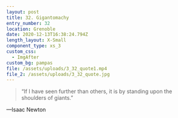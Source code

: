```yaml
---
layout: post
title: 32. Gigantomachy
entry_number: 32
location: Grenoble
date: 2020-12-13T16:38:24.794Z
length_layout: X-Small
component_type: xs_3
custom_css:
  - ImgAfter
custom_bg: pampas
file: /assets/uploads/3_32_quote1.mp4
file_2: /assets/uploads/3_32_quote.jpg
---
```

<blockquote class="E31_Q1">“If I have seen further than others, it is by standing upon the shoulders of giants.” </blockquote>

—Isaac Newton